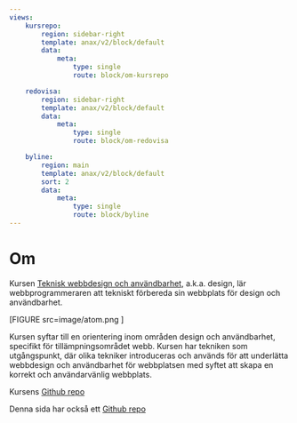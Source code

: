 ```yaml
---
views:
    kursrepo:
        region: sidebar-right
        template: anax/v2/block/default
        data:
            meta:
                type: single
                route: block/om-kursrepo

    redovisa:
        region: sidebar-right
        template: anax/v2/block/default
        data:
            meta:
                type: single
                route: block/om-redovisa

    byline:
        region: main
        template: anax/v2/block/default
        sort: 2
        data:
            meta:
                type: single
                route: block/byline
---
```

Om
=========================

Kursen [Teknisk webbdesign och användbarhet](https://dbwebb.se/kurser/design-v2), a.k.a. design, lär webbprogrammeraren att tekniskt förbereda sin webbplats för design och användbarhet.

[FIGURE src=image/atom.png ]

Kursen syftar till en orientering inom områden design och användbarhet, specifikt för tillämpningsområdet webb. Kursen har tekniken som utgångspunkt, där olika tekniker introduceras och används för att underlätta webbdesign och användbarhet för webbplatsen med syftet att skapa en korrekt och användarvänlig webbplats.

Kursens [Github repo](https://github.com/dbwebb-se/design)

Denna sida har också ett [Github repo](https://github.com/nile16/designv2)
